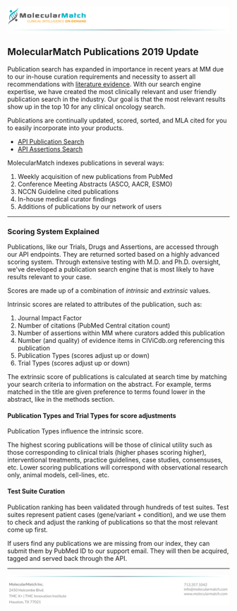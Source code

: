 <img src="images/letterhead.png" style="width: 900px;"/>

## MolecularMatch Publications 2019 Update

Publication search has expanded in importance in recent years at MM due to our in-house curation requirements and necessity to assert all recommendations with [literature evidence](https://api.molecularmatch.com/#aboutCompliance). With our search engine expertise, we have created the most clinically relevant and user friendly publication search in the industry. Our goal is that the most relevant results show up in the top 10 for any clinical oncology search.

Publications are continually updated, scored, sorted, and MLA cited for you to easily incorporate into your products.

- [API Publication Search](https://api.molecularmatch.com/#publications)
- [API Assertions Search](https://api.molecularmatch.com/#assertions)

MolecularMatch indexes publications in several ways:

1. Weekly acquisition of new publications from PubMed
2. Conference Meeting Abstracts (ASCO, AACR, ESMO)
3. NCCN Guideline cited publications
4. In-house medical curator findings
5. Additions of publications by our network of users

---------

### Scoring System Explained

Publications, like our Trials, Drugs and Assertions, are accessed through our API endpoints. They are returned sorted based on a highly advanced scoring system. Through extensive testing with M.D. and Ph.D. oversight, we've developed a publication search engine that is most likely to have results relevant to your case.

Scores are made up of a combination of *intrinsic* and *extrinsic* values.

Intrinsic scores are related to attributes of the publication, such as:

1. Journal Impact Factor
2. Number of citations (PubMed Central citation count)
3. Number of assertions within MM where curators added this publication
4. Number (and quality) of evidence items in CIViCdb.org referencing this publication
5. Publication Types (scores adjust up or down)
6. Trial Types (scores adjust up or down)

The extrinsic score of publications is calculated at search time by matching your search criteria to information on the abstract. For example, terms matched in the title are given preference to terms found lower in the abstract, like in the methods section.

#### Publication Types and Trial Types for score adjustments

Publication Types influence the intrinsic score.

The highest scoring publications will be those of clinical utility such as those corresponding to clinical trials (higher phases scoring higher), interventional treatments, practice guidelines, case studies, consensuses, etc. Lower scoring publications will correspond with observational research only, animal models, cell-lines, etc.

#### Test Suite Curation

Publication ranking has been validated through hundreds of test suites. Test suites represent patient cases (gene/variant + condition), and we use them to check and adjust the ranking of publications so that the most relevant come up first.

If users find any publications we are missing from our index, they can submit them by PubMed ID to our support email. They will then be acquired, tagged and served back through the API.

---------

<img src="images/footer.png" style="width: 900px;"/>
